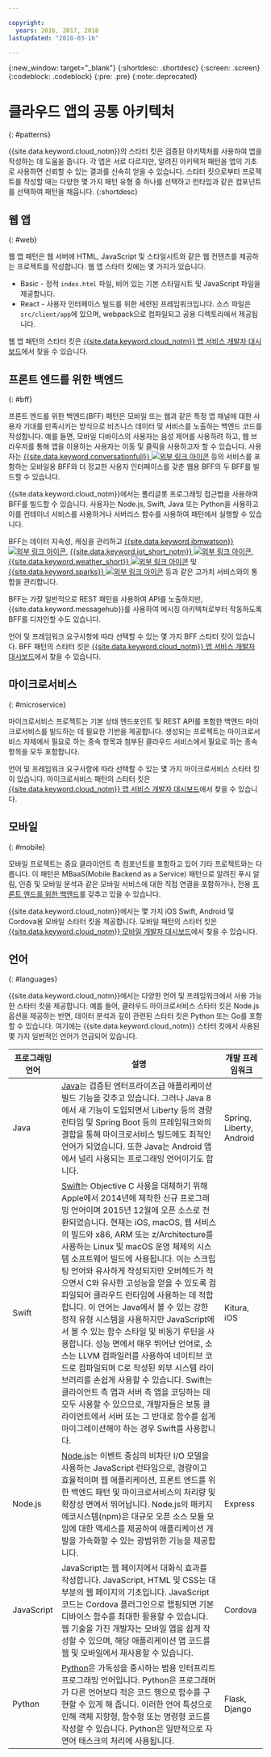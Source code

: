 ```yaml
---

copyright:
  years: 2016, 2017, 2018
lastupdated: "2018-03-16"

---
```

{:new_window: target="_blank"}
{:shortdesc: .shortdesc}
{:screen: .screen}
{:codeblock: .codeblock}
{:pre: .pre}
{:note:.deprecated}

# 클라우드 앱의 공통 아키텍처
{: #patterns}

{{site.data.keyword.cloud_notm}}의 스타터 킷은 검증된 아키텍처를 사용하여 앱을 작성하는 데 도움을 줍니다. 각 앱은 서로 다르지만, 알려진 아키텍처 패턴을 앱의 기초로 사용하면 신뢰할 수 있는 결과를 신속히 얻을 수 있습니다. 스타터 킷으로부터 프로젝트를 작성할 때는 다양한 몇 가지 패턴 유형 중 하나를 선택하고 런타임과 같은 컴포넌트를 선택하여 패턴을 채웁니다.
{:shortdesc}

## 웹 앱
{: #web}

웹 앱 패턴은 웹 서버에 HTML, JavaScript 및 스타일시트와 같은 웹 컨텐츠를 제공하는 프로젝트를 작성합니다. 웹 앱 스타터 킷에는 몇 가지가 있습니다. 

* Basic - 정적 `index.html` 파일, 비어 있는 기본 스타일시트 및 JavaScript 파일을 제공합니다. 
* React - 사용자 인터페이스 빌드를 위한 세련된 프레임워크입니다. 소스 파일은 `src/client/app`에 있으며, webpack으로 컴파일되고 공용 디렉토리에서 제공됩니다. 

웹 앱 패턴의 스타터 킷은 [{{site.data.keyword.cloud_notm}} 앱 서비스 개발자 대시보드](https://console.bluemix.net/developer/appservice/dashboard)에서 찾을 수 있습니다. 

## 프론트 엔드를 위한 백엔드
{: #bff}

프론트 엔드를 위한 백엔드(BFF) 패턴은 모바일 또는 웹과 같은 특정 앱 채널에 대한 사용자 기대를 만족시키는 방식으로 비즈니스 데이터 및 서비스를 노출하는 백엔드 코드를 작성합니다. 예를 들면, 모바일 디바이스의 사용자는 음성 제어를 사용하려 하고, 웹 브라우저를 통해 앱을 이용하는 사용자는 이동 및 클릭을 사용하고자 할 수 있습니다. 사용자는 [{{site.data.keyword.conversationfull}} ![외부 링크 아이콘](../icons/launch-glyph.svg "외부 링크 아이콘")](https://www.ibm.com/watson/developercloud/conversation.html) 등의 서비스를 포함하는 모바일용 BFF와 더 정교한 사용자 인터페이스를 갖춘 웹용 BFF의 두 BFF를 빌드할 수 있습니다. 

{{site.data.keyword.cloud_notm}}에서는 폴리글롯 프로그래밍 접근법을 사용하여 BFF를 빌드할 수 있습니다. 사용자는 Node.js, Swift, Java 또는 Python을 사용하고 이를 컨테이너 서비스를 사용하거나 서버리스 함수를 사용하여 패턴에서 실행할 수 있습니다. 

BFF는 데이터 지속성, 캐싱을 관리하고 [{{site.data.keyword.ibmwatson}} ![외부 링크 아이콘](../icons/launch-glyph.svg "외부 링크 아이콘")](https://console.bluemix.net/catalog/?taxonomyNavigation=apps&category=watson), [{{site.data.keyword.iot_short_notm}} ![외부 링크 아이콘](../icons/launch-glyph.svg "외부 링크 아이콘")](https://console.bluemix.net/catalog/?taxonomyNavigation=apps&category=iot), [{{site.data.keyword.weather_short}} ![외부 링크 아이콘](../icons/launch-glyph.svg "외부 링크 아이콘")](https://console.bluemix.net/catalog/services/weather-company-data?taxonomyNavigation=apps) 및 [{{site.data.keyword.sparks}} ![외부 링크 아이콘](../icons/launch-glyph.svg "외부 링크 아이콘")](https://console.bluemix.net/catalog/services/apache-spark?taxonomyNavigation=apps) 등과 같은 고가치 서비스와의 통합을 관리합니다. 

BFF는 가장 일반적으로 REST 패턴을 사용하여 API를 노출하지만, {{site.data.keyword.messagehub}}를 사용하여 메시징 아키텍처로부터 작동하도록 BFF를 디자인할 수도 있습니다. 

언어 및 프레임워크 요구사항에 따라 선택할 수 있는 몇 가지 BFF 스타터 킷이 있습니다. BFF 패턴의 스타터 킷은 [{{site.data.keyword.cloud_notm}} 앱 서비스 개발자 대시보드](https://console.bluemix.net/developer/appservice/dashboard)에서 찾을 수 있습니다. 

## 마이크로서비스
{: #microservice}

마이크로서비스 프로젝트는 기본 상태 엔드포인트 및 REST API를 포함한 백엔드 마이크로서비스를 빌드하는 데 필요한 기반을 제공합니다. 생성되는 프로젝트는 마이크로서비스 자체에서 필요로 하는 종속 항목과 첨부된 클라우드 서비스에서 필요로 하는 종속 항목을 모두 포함합니다. 

언어 및 프레임워크 요구사항에 따라 선택할 수 있는 몇 가지 마이크로서비스 스타터 킷이 있습니다. 마이크로서비스 패턴의 스타터 킷은 [{{site.data.keyword.cloud_notm}} 앱 서비스 개발자 대시보드](https://console.bluemix.net/developer/appservice/dashboard)에서 찾을 수 있습니다. 

## 모바일
{: #mobile}

모바일 프로젝트는 중요 클라이언트 측 컴포넌트를 포함하고 있어 기타 프로젝트와는 다릅니다. 이 패턴은 MBaaS(Mobile Backend as a Service) 패턴으로 알려진 푸시 알림, 인증 및 모바일 분석과 같은 모바일 서비스에 대한 직접 연결을 포함하거나, 전용 [프론트 엔드를 위한 백엔드](#bff)를 갖추고 있을 수 있습니다.   

{{site.data.keyword.cloud_notm}}에서는 몇 가지 iOS Swift, Android 및 Cordova용 모바일 스타터 킷을 제공합니다. 모바일 패턴의 스타터 킷은 [{{site.data.keyword.cloud_notm}} 모바일 개발자 대시보드](https://console.bluemix.net/developer/mobile/dashboard)에서 찾을 수 있습니다. 

## 언어
{: #languages}

{{site.data.keyword.cloud_notm}}에서는 다양한 언어 및 프레임워크에서 사용 가능한 스타터 킷을 제공합니다. 예를 들어, 클라우드 마이크로서비스 스타터 킷은 Node.js 옵션을 제공하는 반면, 데이터 분석과 깊이 관련된 스타터 킷은 Python 또는 Go를 포함할 수 있습니다. 여기에는 {{site.data.keyword.cloud_notm}} 스타터 킷에서 사용된 몇 가지 일반적인 언어가 언급되어 있습니다. 


|프로그래밍 언어 | 설명 | 개발 프레임워크 |
|-----|-----|-----|
|Java | [Java](../runtimes/liberty/getting-started.html)는 검증된 엔터프라이즈급 애플리케이션 빌드 기능을 갖추고 있습니다. 그러나 Java 8에서 새 기능이 도입되면서 Liberty 등의 경량 런타임 및 Spring Boot 등의 프레임워크와의 결합을 통해 마이크로서비스 빌드에도 최적인 언어가 되었습니다. 또한 Java는 Android 앱에서 널리 사용되는 프로그래밍 언어이기도 합니다. | Spring, Liberty, Android |
|Swift | [Swift](../runtimes/swift/getting-started.html)는 Objective C 사용을 대체하기 위해 Apple에서 2014년에 제작한 신규 프로그래밍 언어이며 2015년 12월에 오픈 소스로 전환되었습니다. 현재는 iOS, macOS, 웹 서비스의 빌드와 x86, ARM 또는 z/Architecture를 사용하는 Linux 및 macOS 운영 체제의 시스템 소프트웨어 빌드에 사용됩니다. 이는 스크립팅 언어와 유사하게 작성되지만 오버헤드가 적으면서 C와 유사한 고성능을 얻을 수 있도록 컴파일되어 클라우드 런타임에 사용하는 데 적합합니다. 이 언어는 Java에서 볼 수 있는 강한 정적 유형 시스템을 사용하지만 JavaScript에서 볼 수 있는 함수 스타일 및 비동기 루틴을 사용합니다. 성능 면에서 매우 뛰어난 언어로, 소스는 LLVM 컴파일러를 사용하여 네이티브 코드로 컴파일되며 C로 작성된 외부 시스템 라이브러리를 손쉽게 사용할 수 있습니다. Swift는 클라이언트 측 앱과 서버 측 앱을 코딩하는 데 모두 사용할 수 있으므로, 개발자들은 보통 클라이언트에서 서버 또는 그 반대로 함수를 쉽게 마이그레이션해야 하는 경우 Swift를 사용합니다. | Kitura, iOS |
|Node.js | [Node.js](../runtimes/nodejs/getting-started.html)는 이벤트 중심의 비차단 I/O 모델을 사용하는 JavaScript 런타임으로, 경량이고 효율적이며 웹 애플리케이션, 프론트 엔드를 위한 백엔드 패턴 및 마이크로서비스의 처리량 및 확장성 면에서 뛰어납니다. Node.js의 패키지 에코시스템(npm)은 대규모 오픈 소스 모듈 모임에 대한 액세스를 제공하여 애플리케이션 개발을 가속화할 수 있는 광범위한 기능을 제공합니다. | Express |
|JavaScript|JavaScript는 웹 페이지에서 대화식 효과를 작성합니다. JavaScript, HTML 및 CSS는 대부분의 웹 페이지의 기초입니다. JavaScript 코드는 Cordova 플러그인으로 랩핑되면 기본 디바이스 함수를 최대한 활용할 수 있습니다. 웹 기술을 가진 개발자는 모바일 앱을 쉽게 작성할 수 있으며, 해당 애플리케이션 앱 코드를 웹 및 모바일에서 재사용할 수 있습니다. | Cordova |
|Python | [Python](../runtimes/python/getting-started.html)은 가독성을 중시하는 범용 인터프리트 프로그래밍 언어입니다. Python은 프로그래머가 다른 언어보다 적은 코드 행으로 함수를 구현할 수 있게 해 줍니다. 이러한 언어 특성으로 인해 객체 지향형, 함수형 또는 명령형 코드를 작성할 수 있습니다. Python은 일반적으로 자연어 태스크의 처리에 사용됩니다. | Flask, Django |


